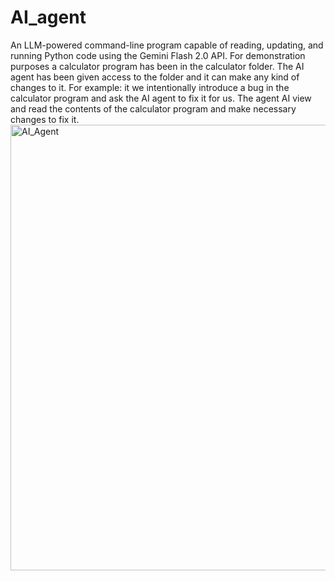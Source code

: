 # AI_agent
An LLM-powered command-line program capable of reading, updating, and running Python code using the Gemini Flash 2.0 API.
For demonstration purposes a calculator program has been in the calculator folder. The AI agent has been given access to the folder and it can make any kind of changes to it. For example: it we intentionally introduce a bug in the calculator program and ask the AI agent to fix it for us. The agent AI view and read the contents of the calculator program and make necessary changes to fix it.
<img width="1111" height="713" alt="AI_Agent" src="https://github.com/user-attachments/assets/a5374b65-4074-4c16-b7af-7e073f591bca" />
